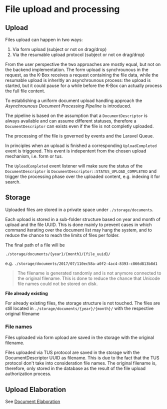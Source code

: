 # File upload and processing

## Upload

Files upload can happen in two ways:

1. Via form upload (subject or not on drag/drop)
2. Via the resumable upload protocol (subject or not on drag/drop)

From the user perspective the two approaches are mostly equal, but not on the backend implementation.
The form upload is synchrounous in the request, as the K-Box receives a request containing the file data, while the resumable upload is inheritly an asynchrounous process: the upload is started, but it could pause for a while before the K-Box can actually process the full file content.

To establishing a uniform document upload handling approach the _Asynchrounous Document Processing Pipeline_ is introduced.

The pipeline is based on the assumption that a `DocumentDescriptor` is always available and can assume different statuses, therefore a `DocumentDescriptor` can exists even if the file is not completly uploaded. 

The processing of the file is governed by events and the Laravel Queue.

In principles when an upload is finished a corresponding `UploadCompleted` event is triggered. This event is indepentent from the chosen upload mechanism, i.e. form or tus.

The `UploadCompleted` event listener will make sure the status of the `DocumentDescriptor` is `DocumentDescriptor::STATUS_UPLOAD_COMPLETED` and trigger the processing phase over the uploaded content, e.g. indexing it for search.

## Storage

Uploaded files are stored in a private space under `./storage/documents`.

Each upload is stored in a sub-folder structure based on year and month of upload and the file UUID. This is done mainly to prevent cases in which command iterating over the document list may hang the system, and to reduce the chance to reach the limits of files per folder.

The final path of a file will be 

```
./storage/documents/{year}/{month}/{file_uuid}/
```

e.g. `./storage/documents/2017/07/110ec58a-a0f2-4ac4-8393-c866d813b8d1`

> The filename is generated randomly and is not anymore connected to the original filename. This is done to reduce the chance that Unicode file names could not be stored on disk.

**File already existing**

For already existing files, the storage structure is not touched. The files are still located in `./storage/documents/{year}/{month}/` with the respective original filename


### File names

Files uploaded via form upload are saved in the storage with the original filename.

Files uploaded via TUS protocol are saved in the storage with the DocumentDescriptor UUID as filename. This is due to the fact that the TUS protocol don't take into consideration file names. The original filename is, therefore, only stored in the database as the result of the file upload authorization process.

## Upload Elaboration

See [Document Elaboration](./document-elaboration.md)
